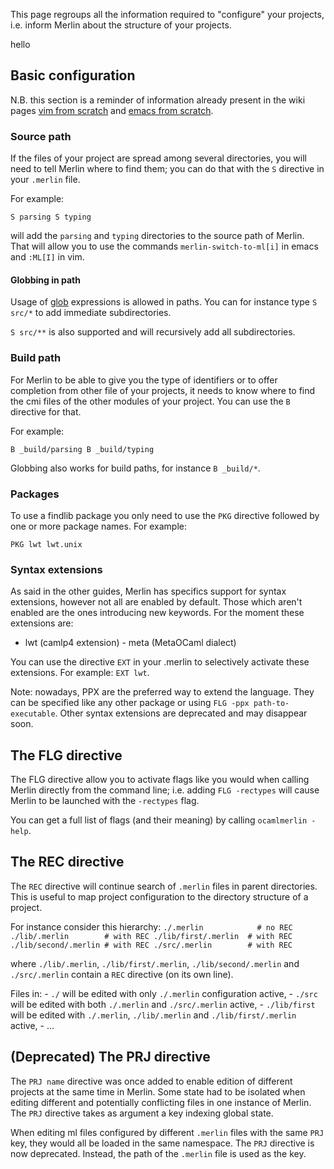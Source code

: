 This page regroups all the information required to "configure" your projects,
i.e. inform Merlin about the structure of your projects.

hello

## Basic configuration

N.B. this section is a reminder of information already present in the wiki pages
[vim from scratch](vim-from-scratch) and [emacs from
scratch](emacs-from-scratch).

### Source path

If the files of your project are spread among several directories, you will need
to tell Merlin where to find them; you can do that with the `S` directive in
your `.merlin` file.

For example:

``` S parsing S typing ```

will add the `parsing` and `typing` directories to the source path of Merlin.
That will allow you to use the commands `merlin-switch-to-ml[i]` in emacs and
`:ML[I]` in vim.

#### Globbing in path

Usage of [glob](http://en.wikipedia.org/wiki/Glob_(programming)) expressions is
allowed in paths. You can for instance type `S src/*` to add immediate
subdirectories.

`S src/**` is also supported and will recursively add all subdirectories.

### Build path

For Merlin to be able to give you the type of identifiers or to offer completion
from other file of your projects, it needs to know where to find the cmi files
of the other modules of your project. You can use the `B` directive for that.

For example:

``` B _build/parsing B _build/typing ```

Globbing also works for build paths, for instance `B _build/*`.

### Packages

To use a findlib package you only need to use the `PKG` directive followed by
one or more package names.  For example:

``` PKG lwt lwt.unix ```

### Syntax extensions

As said in the other guides, Merlin has specifics support for syntax extensions,
however not all are enabled by default. Those which aren't enabled are the ones
introducing new keywords.  For the moment these extensions are:

- lwt (camlp4 extension) - meta (MetaOCaml dialect)

You can use the directive `EXT` in your .merlin to selectively activate these
extensions.  For example: `EXT lwt`.

Note: nowadays, PPX are the preferred way to extend the language. They can be
specified like any other package or using `FLG -ppx path-to-executable`. Other
syntax extensions are deprecated and may disappear soon.

## The FLG directive

The FLG directive allow you to activate flags like you would when calling Merlin
directly from the command line; i.e. adding `FLG -rectypes` will cause Merlin to
be launched with the `-rectypes` flag.

You can get a full list of flags (and their meaning) by calling `ocamlmerlin
-help`.

## The REC directive

The `REC` directive will continue search of `.merlin` files in parent
directories.  This is useful to map project configuration to the directory
structure of a project.

For instance consider this hierarchy: ``` ./.merlin            # no REC
./lib/.merlin        # with REC ./lib/first/.merlin  # with REC
./lib/second/.merlin # with REC ./src/.merlin        # with REC ```

where `./lib/.merlin`, `./lib/first/.merlin`, `./lib/second/.merlin` and
`./src/.merlin` contain a `REC` directive (on its own line).

Files in: - `./` will be edited with only `./.merlin` configuration active, -
`./src` will be edited with both `./.merlin` and `./src/.merlin` active, -
`./lib/first` will be edited with `./.merlin`, `./lib/.merlin` and
`./lib/first/.merlin` active, - …

## (Deprecated) The PRJ directive

The `PRJ name` directive was once added to enable edition of different projects
at the same time in Merlin.  Some state had to be isolated when editing
different and potentially conflicting files in one instance of Merlin.  The
`PRJ` directive takes as argument a key indexing global state.

When editing ml files configured by different `.merlin` files with the same
`PRJ` key, they would all be loaded in the same namespace.  The `PRJ` directive
is now deprecated. Instead, the path of the `.merlin` file is used as the key.
